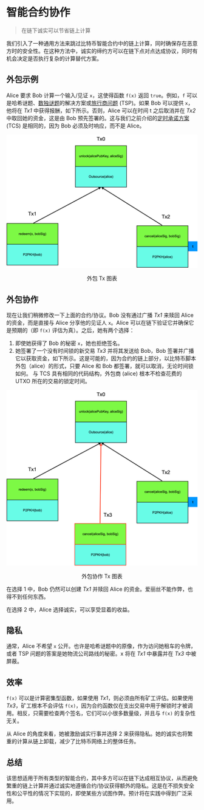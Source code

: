 # 智能合约协作
> 在链下诚实可以节省链上计算

我们引入了一种通用方法来跳过比特币智能合约中的链上计算，同时确保存在恶意方时的安全性。在这种方法中，诚实的缔约方可以在链下点对点达成协议，同时有机会决定是否执行复杂的计算替代方案。

## 外包示例

Alice 要求 Bob 计算一个输入/见证 `x`，这使得函数 `f(x)` 返回 `true`。例如，`f` 可以是哈希谜题、[数独谜题](https://blog.csdn.net/freedomhero/article/details/112758212)的解决方案或[旅行商问题](https://blog.csdn.net/freedomhero/article/details/122885550) (TSP)。如果 Bob 可以提供 `x`，他将在 *Tx1* 中获得报酬，如下所示。否则，Alice 可以在时间 t 之后取消并在 *Tx2* 中取回她的资金，这是由 Bob 预先签署的。这与我们之前介绍的[定时承诺方案](https://blog.csdn.net/freedomhero/article/details/115862217) (TCS) 是相同的，因为 Bob 必须及时响应，而不是 Alice。

![外包 Tx 图表](./txgraph.png)
<center>外包 Tx 图表</center>

## 外包协作

现在让我们稍微修改一下上面的合约/协议。Bob 没有通过广播 *Tx1* 来赎回 Alice 的资金，而是直接与 Alice 分享他的见证人 `x`。Alice 可以在链下验证它并确保它是预期的（即 `f(x)` 评估为真）。之后，她有两个选择：

1. 即使她获得了 Bob 的秘密 `x`，她也拒绝签名。
2. 她签署了一个没有时间锁的新交易 *Tx3* 并将其发送给 Bob，Bob 签署并广播它以获取资金，如下所示。这是可能的，因为合约的链上部分，以比特币脚本外包（alice）的形式，只要 Alice 和 Bob 都签署，就可以取消，无论时间锁如何。 与 TCS 具有相同的代码结构，外包商 (alice) 根本不检查花费的 UTXO 所在的交易的锁定时间。

![Outsource Tx Graph with Cooperation Option](./%20cooperation.png)

<center>外包协作 Tx 图表</center>

在选择 1 中，Bob 仍然可以创建 *Tx1* 并赎回 Alice 的资金。爱丽丝不能作弊，也得不到任何东西。

在选择 2 中，Alice 选择诚实，可以享受显着的收益。

## 隐私

通常，Alice 不希望 `x` 公开。也许是哈希谜题中的原像，作为访问她租车的令牌，或者 TSP 问题的答案是她物流公司路线的秘密。x 将在 *Tx1* 中暴露并在 *Tx3* 中被屏蔽。

## 效率

`f(x)` 可以是计算密集型函数，如果使用 *Tx1*，则必须由所有矿工评估。如果使用 *Tx3*，矿工根本不会评估 `f(x)`，因为合约函数仅在支出交易中用于解锁时才被调用。相反，只需要检查两个签名，它们可以小很多数量级，并且与 `f(x)` 的复杂性无关。


从 Alice 的角度来看，她被激励诚实行事并选择 2 来获得隐私。她的诚实也将繁重的计算从链上卸载，减少了比特币网络上的整体任务。

## 总结

该思想适用于所有类型的智能合约，其中多方可以在链下达成相互协议，从而避免繁重的链上计算并通过诚实地遵循合约/协议获得额外的隐私。这是在不损失安全性和公平性的情况下实现的，即使某些方试图作弊。预计将在实践中得到广泛采用。